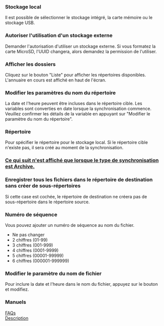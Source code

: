 ### Stockage local  

Il est possible de sélectionner le stockage intégré, la carte mémoire ou le stockage USB.   

### Autoriser l'utilisation d'un stockage externe  

Demander l'autorisation d'utiliser un stockage externe. Si vous formatez la carte MicroSD, l'UUID changera, alors demandez la permission de l'utiliser.  

### Afficher les dossiers  

Cliquez sur le bouton "Liste" pour afficher les répertoires disponibles. L'annuaire en cours est affiché en haut de l'écran.  

### Modifier les paramètres du nom du répertoire  
La date et l'heure peuvent être incluses dans le répertoire cible. Les variables sont converties en date lorsque la synchronisation commence. Veuillez confirmer les détails de la variable en appuyant sur "Modifier le paramètre du nom du répertoire".  

### Répertoire  
Pour spécifier le répertoire pour le stockage local. Si le répertoire cible n'existe pas, il sera créé au moment de la synchronisation.  

### <u> Ce qui suit n'est affiché que lorsque le type de synchronisation est Archive.</u>  
### Enregistrer tous les fichiers dans le répertoire de destination sans créer de sous-répertoires  
Si cette case est cochée, le répertoire de destination ne créera pas de sous-répertoire dans le répertoire source.  

### Numéro de séquence  

Vous pouvez ajouter un numéro de séquence au nom du fichier.  

- Ne pas changer  
- 2 chiffres (01-99)  
- 3 chiffres (001-999)  
- 4 chiffres (0001-9999)  
- 5 chiffres (00001-99999)  
- 6 chiffres (000001-999999)  

### Modifier le paramètre du nom de fichier  

Pour inclure la date et l'heure dans le nom du fichier, appuyez sur le bouton et modifiez.  

### Manuels  
[FAQs](https://sentaroh.github.io/Documents/SMBSync3/SMBSync3_FAQ_EN.htm)  
[Description](https://sentaroh.github.io/Documents/SMBSync3/SMBSync3_Desc_EN.htm)  
